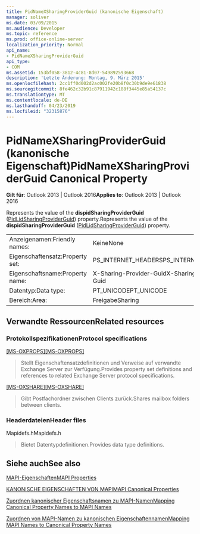 ```yaml
---
title: PidNameXSharingProviderGuid (kanonische Eigenschaft)
manager: soliver
ms.date: 03/09/2015
ms.audience: Developer
ms.topic: reference
ms.prod: office-online-server
localization_priority: Normal
api_name:
- PidNameXSharingProviderGuid
api_type:
- COM
ms.assetid: 153bf058-3812-4c81-8d07-549892593668
description: 'Letzte Änderung: Montag, 9. März 2015'
ms.openlocfilehash: 2cc1ff0d002d2ac002fe20b8f0c30b9de9e61838
ms.sourcegitcommit: 8fe462c32b91c87911942c188f3445e85a54137c
ms.translationtype: MT
ms.contentlocale: de-DE
ms.lasthandoff: 04/23/2019
ms.locfileid: "32315876"
---
```

# <a name="pidnamexsharingproviderguid-canonical-property"></a><span data-ttu-id="594da-103">PidNameXSharingProviderGuid (kanonische Eigenschaft)</span><span class="sxs-lookup"><span data-stu-id="594da-103">PidNameXSharingProviderGuid Canonical Property</span></span>

  
  
<span data-ttu-id="594da-104">**Gilt für**: Outlook 2013 | Outlook 2016</span><span class="sxs-lookup"><span data-stu-id="594da-104">**Applies to**: Outlook 2013 | Outlook 2016</span></span> 
  
<span data-ttu-id="594da-105">Represents the value of the **dispidSharingProviderGuid** ([PidLidSharingProviderGuid](pidlidsharingproviderguid-canonical-property.md)) property.</span><span class="sxs-lookup"><span data-stu-id="594da-105">Represents the value of the **dispidSharingProviderGuid** ([PidLidSharingProviderGuid](pidlidsharingproviderguid-canonical-property.md)) property.</span></span>
  
|||
|:-----|:-----|
|<span data-ttu-id="594da-106">Anzeigenamen:</span><span class="sxs-lookup"><span data-stu-id="594da-106">Friendly names:</span></span>  <br/> |<span data-ttu-id="594da-107">Keine</span><span class="sxs-lookup"><span data-stu-id="594da-107">None</span></span>  <br/> |
|<span data-ttu-id="594da-108">Eigenschaftensatz:</span><span class="sxs-lookup"><span data-stu-id="594da-108">Property set:</span></span>  <br/> |<span data-ttu-id="594da-109">PS_INTERNET_HEADERS</span><span class="sxs-lookup"><span data-stu-id="594da-109">PS_INTERNET_HEADERS</span></span>  <br/> |
|<span data-ttu-id="594da-110">Eigenschaftsname:</span><span class="sxs-lookup"><span data-stu-id="594da-110">Property name:</span></span>  <br/> |<span data-ttu-id="594da-111">X-Sharing-Provider-Guid</span><span class="sxs-lookup"><span data-stu-id="594da-111">X-Sharing-Provider-Guid</span></span>  <br/> |
|<span data-ttu-id="594da-112">Datentyp:</span><span class="sxs-lookup"><span data-stu-id="594da-112">Data type:</span></span>  <br/> |<span data-ttu-id="594da-113">PT_UNICODE</span><span class="sxs-lookup"><span data-stu-id="594da-113">PT_UNICODE</span></span>  <br/> |
|<span data-ttu-id="594da-114">Bereich:</span><span class="sxs-lookup"><span data-stu-id="594da-114">Area:</span></span>  <br/> |<span data-ttu-id="594da-115">Freigabe</span><span class="sxs-lookup"><span data-stu-id="594da-115">Sharing</span></span>  <br/> |
   
## <a name="related-resources"></a><span data-ttu-id="594da-116">Verwandte Ressourcen</span><span class="sxs-lookup"><span data-stu-id="594da-116">Related resources</span></span>

### <a name="protocol-specifications"></a><span data-ttu-id="594da-117">Protokollspezifikationen</span><span class="sxs-lookup"><span data-stu-id="594da-117">Protocol specifications</span></span>

<span data-ttu-id="594da-118">[[MS-OXPROPS]](https://msdn.microsoft.com/library/f6ab1613-aefe-447d-a49c-18217230b148%28Office.15%29.aspx)</span><span class="sxs-lookup"><span data-stu-id="594da-118">[[MS-OXPROPS]](https://msdn.microsoft.com/library/f6ab1613-aefe-447d-a49c-18217230b148%28Office.15%29.aspx)</span></span>
  
> <span data-ttu-id="594da-119">Stellt Eigenschaftensatzdefinitionen und Verweise auf verwandte Exchange Server zur Verfügung.</span><span class="sxs-lookup"><span data-stu-id="594da-119">Provides property set definitions and references to related Exchange Server protocol specifications.</span></span>
    
<span data-ttu-id="594da-120">[[MS-OXSHARE]](https://msdn.microsoft.com/library/e4e5bd27-d5e0-43f9-a6ea-550876724f3d%28Office.15%29.aspx)</span><span class="sxs-lookup"><span data-stu-id="594da-120">[[MS-OXSHARE]](https://msdn.microsoft.com/library/e4e5bd27-d5e0-43f9-a6ea-550876724f3d%28Office.15%29.aspx)</span></span>
  
> <span data-ttu-id="594da-121">Gibt Postfachordner zwischen Clients zurück.</span><span class="sxs-lookup"><span data-stu-id="594da-121">Shares mailbox folders between clients.</span></span>
    
### <a name="header-files"></a><span data-ttu-id="594da-122">Headerdateien</span><span class="sxs-lookup"><span data-stu-id="594da-122">Header files</span></span>

<span data-ttu-id="594da-123">Mapidefs.h</span><span class="sxs-lookup"><span data-stu-id="594da-123">Mapidefs.h</span></span>
  
> <span data-ttu-id="594da-124">Bietet Datentypdefinitionen.</span><span class="sxs-lookup"><span data-stu-id="594da-124">Provides data type definitions.</span></span>
    
## <a name="see-also"></a><span data-ttu-id="594da-125">Siehe auch</span><span class="sxs-lookup"><span data-stu-id="594da-125">See also</span></span>



[<span data-ttu-id="594da-126">MAPI-Eigenschaften</span><span class="sxs-lookup"><span data-stu-id="594da-126">MAPI Properties</span></span>](mapi-properties.md)
  
[<span data-ttu-id="594da-127">KANONISCHE EIGENSCHAFTEN VON MAPI</span><span class="sxs-lookup"><span data-stu-id="594da-127">MAPI Canonical Properties</span></span>](mapi-canonical-properties.md)
  
[<span data-ttu-id="594da-128">Zuordnen kanonischer Eigenschaftsnamen zu MAPI-Namen</span><span class="sxs-lookup"><span data-stu-id="594da-128">Mapping Canonical Property Names to MAPI Names</span></span>](mapping-canonical-property-names-to-mapi-names.md)
  
[<span data-ttu-id="594da-129">Zuordnen von MAPI-Namen zu kanonischen Eigenschaftennamen</span><span class="sxs-lookup"><span data-stu-id="594da-129">Mapping MAPI Names to Canonical Property Names</span></span>](mapping-mapi-names-to-canonical-property-names.md)

